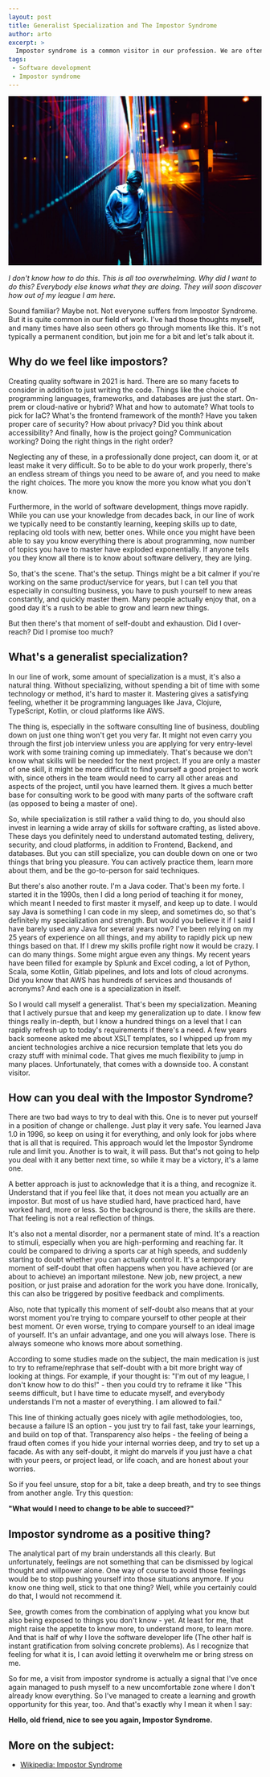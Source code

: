 ```yaml
---
layout: post
title: Generalist Specialization and The Impostor Syndrome
author: arto
excerpt: >
  Impostor syndrome is a common visitor in our profession. We are often in charge of shaping the world of the future, while boldly going to new, unknown areas. In this article I'll touch on what is impostor syndrome, how to recognize it, what to do about it, and how it relates to being a generalist.
tags:
 - Software development
 - Impostor syndrome
---
```


![Feeling of self-doubt](/img/impostor-syndrome/doubt.jpg)

_I don't know how to do this. This is all too overwhelming. Why did I want to do this? Everybody else knows what they are doing. They will soon discover how out of my league I am here._

Sound familiar? Maybe not. Not everyone suffers from Impostor Syndrome. But it is quite common in our field of work. I've had those thoughts myself, and many times have also seen others go through moments like this. It's not typically a permanent condition, but join me for a bit and let's talk about it.

## Why do we feel like impostors?

Creating quality software in 2021 is hard. There are so many facets to consider in addition to just writing the code. Things like the choice of programming languages, frameworks, and databases are just the start. On-prem or cloud-native or hybrid? What and how to automate? What tools to pick for IaC?  What's the frontend framework of the month? Have you taken proper care of security? How about privacy? Did you think about accessibility? And finally, how is the project going? Communication working? Doing the right things in the right order?

Neglecting any of these, in a professionally done project, can doom it, or at least make it very difficult. So to be able to do your work properly, there's an endless stream of things you need to be aware of, and you need to make the right choices. The more you know the more you know what you don't know.

Furthermore, in the world of software development, things move rapidly. While you can use your knowledge from decades back, in our line of work we typically need to be constantly learning, keeping skills up to date, replacing old tools with new, better ones. While once you might have been able to say you know everything there is about programming, now number of topics you have to master have exploded exponentially. If anyone tells you they know all there is to know about software delivery, they are lying.

So, that's the scene. That's the setup. Things might be a bit calmer if you're working on the same product/service for years, but I can tell you that especially in consulting business, you have to push yourself to new areas constantly, and quickly master them. Many people actually enjoy that, on a good day it's a rush to be able to grow and learn new things.

But then there's that moment of self-doubt and exhaustion. Did I over-reach? Did I promise too much?

## What's a generalist specialization?

In our line of work, some amount of specialization is a must, it's also a natural thing. Without specializing, without spending a bit of time with some technology or method, it's hard to master it. Mastering gives a satisfying feeling, whether it be programming languages like Java, Clojure, TypeScript, Kotlin, or cloud platforms like AWS.

The thing is, especially in the software consulting line of business, doubling down on just one thing won't get you very far. It might not even carry you through the first job interview unless you are applying for very entry-level work with some training coming up immediately. That's because we don't know what skills will be needed for the next project. If you are only a master of one skill, it might be more difficult to find yourself a good project to work with, since others in the team would need to carry all other areas and aspects of the project, until you have learned them. It gives a much better base for consulting work to be good with many parts of the software craft (as opposed to being a master of one).

So, while specialization is still rather a valid thing to do, you should also invest in learning a wide array of skills for software crafting, as listed above. These days you definitely need to understand automated testing, delivery, security, and cloud platforms, in addition to Frontend, Backend, and databases. But you can still specialize, you can double down on one or two things that bring you pleasure. You can actively practice them, learn more about them, and be the go-to-person for said techniques.

But there's also another route. I'm a Java coder. That's been my forte. I started it in the 1990s, then I did a long period of teaching it for money, which meant I needed to first master it myself, and keep up to date. I would say Java is something I can code in my sleep, and sometimes do, so that's definitely my specialization and strength. But would you believe it if I said I have barely used any Java for several years now? I've been relying on my 25 years of experience on all things, and my ability to rapidly pick up new things based on that. If I drew my skills profile right now it would be crazy. I can do many things. Some might argue even any things. My recent years have been filled for example by Splunk and Excel coding, a lot of Python, Scala, some Kotlin, Gitlab pipelines, and lots and lots of cloud acronyms. Did you know that AWS has hundreds of services and thousands of acronyms? And each one is a specialization in itself.

So I would call myself a generalist. That's been my specialization. Meaning that I actively pursue that and keep my generalization up to date. I know few things really in-depth, but I know a hundred things on a level that I can rapidly refresh up to today's requirements if there's a need. A few years back someone asked me about XSLT templates, so I whipped up from my ancient technologies archive a nice recursion template that lets you do crazy stuff with minimal code. That gives me much flexibility to jump in many places. Unfortunately, that comes with a downside too. A constant visitor.

## How can you deal with the Impostor Syndrome?

There are two bad ways to try to deal with this. One is to never put yourself in a position of change or challenge. Just play it very safe. You learned Java 1.0 in 1996, so keep on using it for everything, and only look for jobs where that is all that is required. This approach would let the Impostor Syndrome rule and limit you. Another is to wait, it will pass. But that's not going to help you deal with it any better next time, so while it may be a victory, it's a lame one.

A better approach is just to acknowledge that it is a thing, and recognize it. Understand that if you feel like that, it does not mean you actually are an impostor. But most of us have studied hard, have practiced hard, have worked hard, more or less. So the background is there, the skills are there. That feeling is not a real reflection of things.

It's also not a mental disorder, nor a permanent state of mind. It's a reaction to stimuli, especially when you are high-performing and reaching far. It could be compared to driving a sports car at high speeds, and suddenly starting to doubt whether you can actually control it. It's a temporary moment of self-doubt that often happens when you have achieved (or are about to achieve) an important milestone. New job, new project, a new position, or just praise and adoration for the work you have done. Ironically, this can also be triggered by positive feedback and compliments.

Also, note that typically this moment of self-doubt also means that at your worst moment you're trying to compare yourself to other people at their best moment. Or even worse, trying to compare yourself to an ideal image of yourself. It's an unfair advantage, and one you will always lose. There is always someone who knows more about something.

According to some studies made on the subject, the main medication is just to try to reframe/rephrase that self-doubt with a bit more bright way of looking at things. For example, if your thought is: "I'm out of my league, I don't know how to do this!" - then you could try to reframe it like "This seems difficult, but I have time to educate myself, and everybody understands I'm not a master of everything. I am allowed to fail."  

This line of thinking actually goes nicely with agile methodologies, too, because a failure IS an option - you just try to fail fast, take your learnings, and build on top of that. Transparency also helps - the feeling of being a fraud often comes if you hide your internal worries deep, and try to set up a facade. As with any self-doubt, it might do marvels if you just have a chat with your peers, or project lead, or life coach, and are honest about your worries.  

So if you feel unsure, stop for a bit, take a deep breath, and try to see things from another angle. Try this question:

**"What would I need to change to be able to succeed?"**

## Impostor syndrome as a positive thing?

The analytical part of my brain understands all this clearly. But unfortunately, feelings are not something that can be dismissed by logical thought and willpower alone. One way of course to avoid those feelings would be to stop pushing yourself into those situations anymore. If you know one thing well, stick to that one thing? Well, while you certainly could do that, I would not recommend it.

See, growth comes from the combination of applying what you know but also being exposed to things you don't know - yet. At least for me, that might raise the appetite to know more, to understand more, to learn more. And that is half of why I love the software developer life (The other half is instant gratification from solving concrete problems). As I recognize that feeling for what it is, I can avoid letting it overwhelm me or bring stress on me.

So for me, a visit from impostor syndrome is actually a signal that I've once again managed to push myself to a new uncomfortable zone where I don't already know everything. So I've managed to create a learning and growth opportunity for this year, too. And that's exactly why I mean it when I say:

**Hello, old friend, nice to see you again, Impostor Syndrome.**


## More on the subject:

- [Wikipedia: Impostor Syndrome](https://en.wikipedia.org/wiki/Impostor_syndrome)







